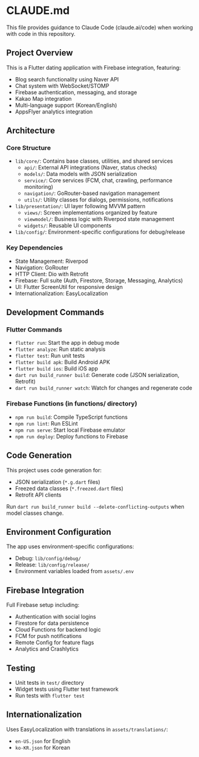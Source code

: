 # CLAUDE.md

This file provides guidance to Claude Code (claude.ai/code) when working with code in this repository.

## Project Overview

This is a Flutter dating application with Firebase integration, featuring:
- Blog search functionality using Naver API
- Chat system with WebSocket/STOMP
- Firebase authentication, messaging, and storage
- Kakao Map integration
- Multi-language support (Korean/English)
- AppsFlyer analytics integration

## Architecture

### Core Structure
- `lib/core/`: Contains base classes, utilities, and shared services
  - `api/`: External API integrations (Naver, status checks)
  - `models/`: Data models with JSON serialization
  - `service/`: Core services (FCM, chat, crawling, performance monitoring)
  - `navigation/`: GoRouter-based navigation management
  - `utils/`: Utility classes for dialogs, permissions, notifications
- `lib/presentation/`: UI layer following MVVM pattern
  - `views/`: Screen implementations organized by feature
  - `viewmodel/`: Business logic with Riverpod state management
  - `widgets/`: Reusable UI components
- `lib/config/`: Environment-specific configurations for debug/release

### Key Dependencies
- State Management: Riverpod
- Navigation: GoRouter
- HTTP Client: Dio with Retrofit
- Firebase: Full suite (Auth, Firestore, Storage, Messaging, Analytics)
- UI: Flutter ScreenUtil for responsive design
- Internationalization: EasyLocalization

## Development Commands

### Flutter Commands
- `flutter run`: Start the app in debug mode
- `flutter analyze`: Run static analysis
- `flutter test`: Run unit tests
- `flutter build apk`: Build Android APK
- `flutter build ios`: Build iOS app
- `dart run build_runner build`: Generate code (JSON serialization, Retrofit)
- `dart run build_runner watch`: Watch for changes and regenerate code

### Firebase Functions (in functions/ directory)
- `npm run build`: Compile TypeScript functions
- `npm run lint`: Run ESLint
- `npm run serve`: Start local Firebase emulator
- `npm run deploy`: Deploy functions to Firebase

## Code Generation

This project uses code generation for:
- JSON serialization (`*.g.dart` files)
- Freezed data classes (`*.freezed.dart` files)
- Retrofit API clients

Run `dart run build_runner build --delete-conflicting-outputs` when model classes change.

## Environment Configuration

The app uses environment-specific configurations:
- Debug: `lib/config/debug/`
- Release: `lib/config/release/`
- Environment variables loaded from `assets/.env`

## Firebase Integration

Full Firebase setup including:
- Authentication with social logins
- Firestore for data persistence
- Cloud Functions for backend logic
- FCM for push notifications
- Remote Config for feature flags
- Analytics and Crashlytics

## Testing

- Unit tests in `test/` directory
- Widget tests using Flutter test framework
- Run tests with `flutter test`

## Internationalization

Uses EasyLocalization with translations in `assets/translations/`:
- `en-US.json` for English
- `ko-KR.json` for Korean